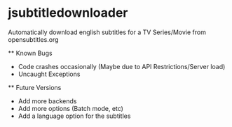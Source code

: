 jsubtitledownloader
===================

Automatically download english subtitles for a TV Series/Movie from opensubtitles.org


** Known Bugs

* Code crashes occasionally (Maybe due to API Restrictions/Server load)
* Uncaught Exceptions


** Future Versions

* Add more backends
* Add more options (Batch mode, etc)
* Add a language option for the subtitles
